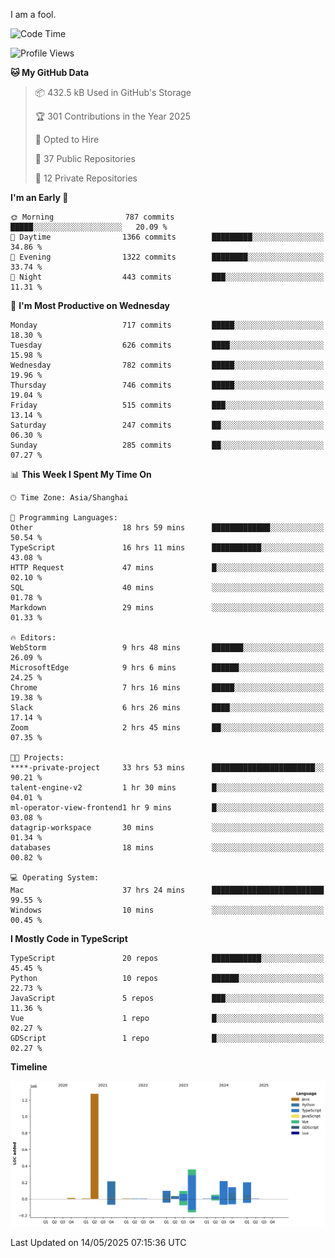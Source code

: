 I am a fool.

<!--START_SECTION:waka-->
![Code Time](http://img.shields.io/badge/Code%20Time-3%2C009%20hrs%2053%20mins-blue)

![Profile Views](http://img.shields.io/badge/Profile%20Views-0-blue)

**🐱 My GitHub Data** 

> 📦 432.5 kB Used in GitHub's Storage 
 > 
> 🏆 301 Contributions in the Year 2025
 > 
> 💼 Opted to Hire
 > 
> 📜 37 Public Repositories 
 > 
> 🔑 12 Private Repositories 
 > 
**I'm an Early 🐤** 

```text
🌞 Morning                787 commits         █████░░░░░░░░░░░░░░░░░░░░   20.09 % 
🌆 Daytime                1366 commits        █████████░░░░░░░░░░░░░░░░   34.86 % 
🌃 Evening                1322 commits        ████████░░░░░░░░░░░░░░░░░   33.74 % 
🌙 Night                  443 commits         ███░░░░░░░░░░░░░░░░░░░░░░   11.31 % 
```
📅 **I'm Most Productive on Wednesday** 

```text
Monday                   717 commits         █████░░░░░░░░░░░░░░░░░░░░   18.30 % 
Tuesday                  626 commits         ████░░░░░░░░░░░░░░░░░░░░░   15.98 % 
Wednesday                782 commits         █████░░░░░░░░░░░░░░░░░░░░   19.96 % 
Thursday                 746 commits         █████░░░░░░░░░░░░░░░░░░░░   19.04 % 
Friday                   515 commits         ███░░░░░░░░░░░░░░░░░░░░░░   13.14 % 
Saturday                 247 commits         ██░░░░░░░░░░░░░░░░░░░░░░░   06.30 % 
Sunday                   285 commits         ██░░░░░░░░░░░░░░░░░░░░░░░   07.27 % 
```


📊 **This Week I Spent My Time On** 

```text
🕑︎ Time Zone: Asia/Shanghai

💬 Programming Languages: 
Other                    18 hrs 59 mins      █████████████░░░░░░░░░░░░   50.54 % 
TypeScript               16 hrs 11 mins      ███████████░░░░░░░░░░░░░░   43.08 % 
HTTP Request             47 mins             █░░░░░░░░░░░░░░░░░░░░░░░░   02.10 % 
SQL                      40 mins             ░░░░░░░░░░░░░░░░░░░░░░░░░   01.78 % 
Markdown                 29 mins             ░░░░░░░░░░░░░░░░░░░░░░░░░   01.33 % 

🔥 Editors: 
WebStorm                 9 hrs 48 mins       ███████░░░░░░░░░░░░░░░░░░   26.09 % 
MicrosoftEdge            9 hrs 6 mins        ██████░░░░░░░░░░░░░░░░░░░   24.25 % 
Chrome                   7 hrs 16 mins       █████░░░░░░░░░░░░░░░░░░░░   19.38 % 
Slack                    6 hrs 26 mins       ████░░░░░░░░░░░░░░░░░░░░░   17.14 % 
Zoom                     2 hrs 45 mins       ██░░░░░░░░░░░░░░░░░░░░░░░   07.35 % 

🐱‍💻 Projects: 
****-private-project     33 hrs 53 mins      ███████████████████████░░   90.21 % 
talent-engine-v2         1 hr 30 mins        █░░░░░░░░░░░░░░░░░░░░░░░░   04.01 % 
ml-operator-view-frontend1 hr 9 mins         █░░░░░░░░░░░░░░░░░░░░░░░░   03.08 % 
datagrip-workspace       30 mins             ░░░░░░░░░░░░░░░░░░░░░░░░░   01.34 % 
databases                18 mins             ░░░░░░░░░░░░░░░░░░░░░░░░░   00.82 % 

💻 Operating System: 
Mac                      37 hrs 24 mins      █████████████████████████   99.55 % 
Windows                  10 mins             ░░░░░░░░░░░░░░░░░░░░░░░░░   00.45 % 
```

**I Mostly Code in TypeScript** 

```text
TypeScript               20 repos            ███████████░░░░░░░░░░░░░░   45.45 % 
Python                   10 repos            ██████░░░░░░░░░░░░░░░░░░░   22.73 % 
JavaScript               5 repos             ███░░░░░░░░░░░░░░░░░░░░░░   11.36 % 
Vue                      1 repo              █░░░░░░░░░░░░░░░░░░░░░░░░   02.27 % 
GDScript                 1 repo              █░░░░░░░░░░░░░░░░░░░░░░░░   02.27 % 
```



**Timeline**

![Lines of Code chart](https://raw.githubusercontent.com/VeejaLiu/VeejaLiu/master/assets/bar_graph.png)


 Last Updated on 14/05/2025 07:15:36 UTC
<!--END_SECTION:waka-->
